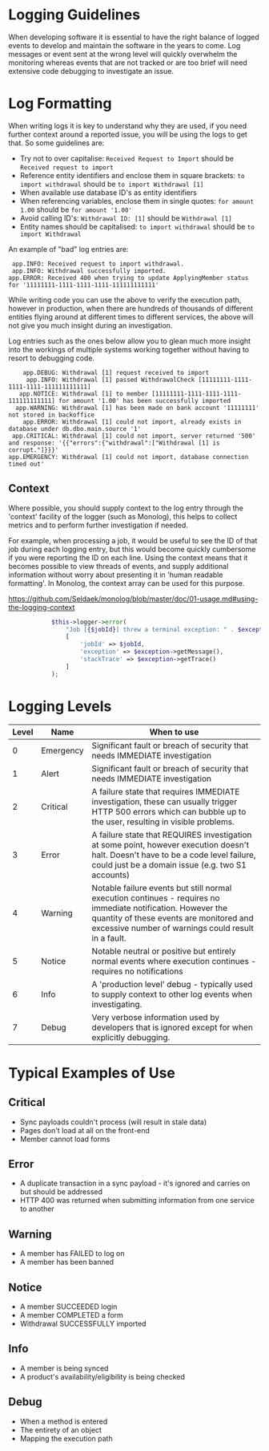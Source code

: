 # Logging Guidelines

When developing software it is essential to have the right balance of logged events to develop and maintain the software
in the years to come. Log messages or event sent at the wrong level will quickly overwhelm the monitoring whereas events
that are not tracked or are too brief will need extensive code debugging to investigate an issue.

# Log Formatting 

When writing logs it is key to understand why they are used, if you need further context around a reported issue, you 
will be using the logs to get that. So some guidelines are:

* Try not to over capitalise:
 `Received Request to Import` should be `Received request to import` 
* Reference entity identifiers and enclose them in square brackets: `to import withdrawal` should be `to import Withdrawal [1]`
* When available use database ID's as entity identifiers
* When referencing variables, enclose them in single quotes: `for amount 1.00` should be `for amount '1.00'`
* Avoid calling ID's: `Withdrawal ID: [1]` should be `Withdrawal [1]` 
* Entity names should be capitalised: `to import withdrawal` should be `to import Withdrawal`

An example of "bad" log entries are:

```
 app.INFO: Received request to import withdrawal.
 app.INFO: Withdrawal successfully imported.
app.ERROR: Received 400 when trying to update ApplyingMember status for '11111111-1111-1111-1111-111111111111'
```

While writing code you can use the above to verify the execution path, however in production, when there are hundreds
of thousands of different entities flying around at different times to different services, the above will not give you 
much insight during an investigation.

Log entries such as the ones below allow you to glean much more insight into the workings of multiple systems working 
together without having to resort to debugging code.

```
    app.DEBUG: Withdrawal [1] request received to import
     app.INFO: Withdrawal [1] passed WithdrawalCheck [11111111-1111-1111-1111-111111111111]
   app.NOTICE: Withdrawal [1] to member [11111111-1111-1111-1111-111111111111] for amount '1.00' has been successfully imported
  app.WARNING: Withdrawal [1] has been made on bank account '11111111' not stored in backoffice
    app.ERROR: Withdrawal [1] could not import, already exists in database under db.dbo.main.source '1'
 app.CRITICAL: Withdrawal [1] could not import, server returned '500' and response: '{{"errors":{"withdrawal":["Withdrawal [1] is corrupt."]}}}'
app.EMERGENCY: Withdrawal [1] could not import, database connection timed out'
```

## Context
Where possible, you should supply context to the log entry through the 'context' facility of the logger (such as Monolog), this helps to collect metrics and to perform further investigation if needed.

For example, when processing a job, it would be useful to see the ID of that job during each logging entry, but this would become quickly cumbersome if you were reporting the ID on each line. Using the context means that it becomes possible to view threads of events, and supply additional information without worry about presenting it in 'human readable formatting'. In Monolog, the context array can be used for this purpose.

https://github.com/Seldaek/monolog/blob/master/doc/01-usage.md#using-the-logging-context

```php
            $this->logger->error(
                "Job [{$jobId}] threw a terminal exception: " . $exception->getMessage(),
                [
                    'jobId' => $jobId,
                    'exception' => $exception->getMessage(),
                    'stackTrace' => $exception->getTrace()
                ]
            );
```



# Logging Levels 

| Level | Name | When to use |
|---|---|---|
| 0  | Emergency | Significant fault or breach of security that needs IMMEDIATE investigation |
| 1  | Alert     | Significant fault or breach of security that needs IMMEDIATE investigation |
| 2  | Critical  | A failure state that requires IMMEDIATE investigation, these can usually trigger HTTP 500 errors which can bubble up to the user, resulting in visible problems. |
| 3  | Error     | A failure state that REQUIRES investigation at some point, however execution doesn't halt. Doesn't have to be a code level failure, could just be a domain issue (e.g. two S1 accounts) |
| 4  | Warning   | Notable failure events but still normal execution continues - requires no immediate notification. However the quantity of these events are monitored and excessive number of warnings could result in a fault. |
| 5  | Notice    | Notable neutral or positive but entirely normal events where execution continues - requires no notifications |
| 6  | Info      | A 'production level' debug - typically used to supply context to other log events when investigating. |
| 7  | Debug     | Very verbose information used by developers that is ignored except for when explicitly debugging. | 

# Typical Examples of Use

## Critical
* Sync payloads couldn't process (will result in stale data)
* Pages don't load at all on the front-end
* Member cannot load forms

## Error
* A duplicate transaction in a sync payload - it's ignored and carries on but should be addressed
* HTTP 400 was returned when submitting information from one service to another

## Warning
* A member has FAILED to log on
* A member has been banned

## Notice
* A member SUCCEEDED login
* A member COMPLETED a form
* Withdrawal SUCCESSFULLY imported

## Info
* A member is being synced
* A product's availability/eligibility is being checked

## Debug
* When a method is entered
* The entirety of an object
* Mapping the execution path
